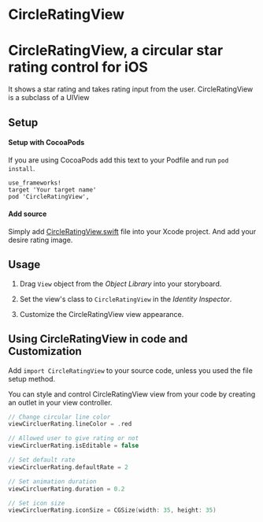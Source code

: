 # CircleRatingView
# CircleRatingView, a circular star rating control for iOS
It shows a star rating and takes rating input from the user. CircleRatingView is a subclass of a UIView

## Setup

#### Setup with CocoaPods

If you are using CocoaPods add this text to your Podfile and run `pod install`.

    use_frameworks!
    target 'Your target name'
    pod 'CircleRatingView',
    
#### Add source

Simply add [CircleRatingView.swift](https://github.com/kishanraja/CircleRatingView/tree/master/CircleRatingView/CircleRatingView.swift) file into your Xcode project. And add your desire rating image.

## Usage

1) Drag `View` object from the *Object Library* into your storyboard.

2) Set the view's class to `CircleRatingView` in the *Identity Inspector*.

3) Customize the CircleRatingView view appearance.

## Using CircleRatingView in code and Customization

Add `import CircleRatingView` to your source code, unless you used the file setup method.

You can style and control CircleRatingView view from your code by creating an outlet in your view controller.

```Swift
// Change circular line color
viewCircluerRating.lineColor = .red

// Allowed user to give rating or not
viewCircluerRating.isEditable = false

// Set default rate
viewCircluerRating.defaultRate = 2

// Set animation duration
viewCircluerRating.duration = 0.2

// Set icon size
viewCircluerRating.iconSize = CGSize(width: 35, height: 35)

